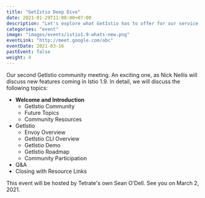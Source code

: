 ```yaml
---
title: "GetIstio Deep Dive"
date: 2021-01-29T11:00:00+07:00
description: "Let's explore what GetIstio has to offer for our service mesh adventure."
categories: "event"
image: "images/events/istio1.9-whats-new.png"
eventLink: "http://meet.google.com/abc"
eventDate: 2021-03-16
pastEvent: false
weight: 4
---
```


Our second GetIstio community meeting. An exciting one, as Nick Nellis will discuss new features coming in Istio 1.9. In detail, we will discuss the following topics:

* **Welcome and Introduction**
    + GetIstio Community
    + Future Topics
    + Community Resources
* GetIstio
  + Envoy Overview
  + GetIstio CLI Overview
  + GetIstio Demo
  + GetIstio Roadmap
  + Community Participation
* Q&A
* Closing with Resource Links

This event will be hosted by Tetrate's own Sean O'Dell. See you on March 2, 2021.